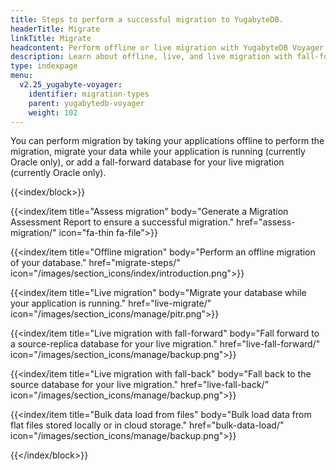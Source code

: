 ```yaml
---
title: Steps to perform a successful migration to YugabyteDB.
headerTitle: Migrate
linkTitle: Migrate
headcontent: Perform offline or live migration with YugabyteDB Voyager
description: Learn about offline, live, and live migration with fall-foward option to migrate your source database to your target YugabyteDB.
type: indexpage
menu:
  v2.25_yugabyte-voyager:
    identifier: migration-types
    parent: yugabytedb-voyager
    weight: 102
---
```


You can perform migration by taking your applications offline to perform the migration, migrate your data while your application is running (currently Oracle only), or add a fall-forward database for your live migration (currently Oracle only).

{{<index/block>}}

  {{<index/item
    title="Assess migration"
    body="Generate a Migration Assessment Report to ensure a successful migration."
    href="assess-migration/"
    icon="fa-thin fa-file">}}

  {{<index/item
    title="Offline migration"
    body="Perform an offline migration of your database."
    href="migrate-steps/"
    icon="/images/section_icons/index/introduction.png">}}

  {{<index/item
    title="Live migration"
    body="Migrate your database while your application is running."
    href="live-migrate/"
    icon="/images/section_icons/manage/pitr.png">}}

  {{<index/item
    title="Live migration with fall-forward"
    body="Fall forward to a source-replica database for your live migration."
    href="live-fall-forward/"
    icon="/images/section_icons/manage/backup.png">}}

  {{<index/item
    title="Live migration with fall-back"
    body="Fall back to the source database for your live migration."
    href="live-fall-back/"
    icon="/images/section_icons/manage/backup.png">}}

  {{<index/item
    title="Bulk data load from files"
    body="Bulk load data from flat files stored locally or in cloud storage."
    href="bulk-data-load/"
    icon="/images/section_icons/manage/backup.png">}}

{{</index/block>}}
